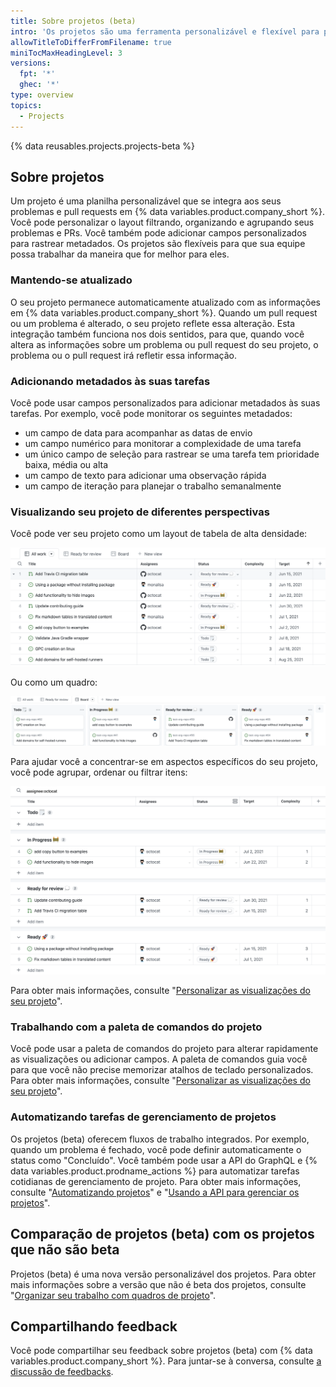 ```yaml
---
title: Sobre projetos (beta)
intro: 'Os projetos são uma ferramenta personalizável e flexível para planejamento e acompanhamento de trabalhos em {% data variables.product.company_short %}.'
allowTitleToDifferFromFilename: true
miniTocMaxHeadingLevel: 3
versions:
  fpt: '*'
  ghec: '*'
type: overview
topics:
  - Projects
---
```


{% data reusables.projects.projects-beta %}

## Sobre projetos

Um projeto é uma planilha personalizável que se integra aos seus problemas e pull requests em {% data variables.product.company_short %}. Você pode personalizar o layout filtrando, organizando e agrupando seus problemas e PRs. Você também pode adicionar campos personalizados para rastrear metadados. Os projetos são flexíveis para que sua equipe possa trabalhar da maneira que for melhor para eles.

### Mantendo-se atualizado

O seu projeto permanece automaticamente atualizado com as informações em {% data variables.product.company_short %}. Quando um pull request ou um problema é alterado, o seu projeto reflete essa alteração. Esta integração também funciona nos dois sentidos, para que, quando você altera as informações sobre um problema ou pull request do seu projeto, o problema ou o pull request irá refletir essa informação.

### Adicionando metadados às suas tarefas

Você pode usar campos personalizados para adicionar metadados às suas tarefas. Por exemplo, você pode monitorar os seguintes metadados:

- um campo de data para acompanhar as datas de envio
- um campo numérico para monitorar a complexidade de uma tarefa
- um único campo de seleção para rastrear se uma tarefa tem prioridade baixa, média ou alta
- um campo de texto para adicionar uma observação rápida
- um campo de iteração para planejar o trabalho semanalmente

### Visualizando seu projeto de diferentes perspectivas

Você pode ver seu projeto como um layout de tabela de alta densidade:

![Tabela de projeto](/assets/images/help/issues/projects_table.png)

Ou como um quadro:

![Quadro de projeto](/assets/images/help/issues/projects_board.png)

Para ajudar você a concentrar-se em aspectos específicos do seu projeto, você pode agrupar, ordenar ou filtrar itens:

![Visualização do projeto](/assets/images/help/issues/project_view.png)

Para obter mais informações, consulte "[Personalizar as visualizações do seu projeto](/issues/trying-out-the-new-projects-experience/customizing-your-project-views)".

### Trabalhando com a paleta de comandos do projeto

Você pode usar a paleta de comandos do projeto para alterar rapidamente as visualizações ou adicionar campos. A paleta de comandos guia você para que você não precise memorizar atalhos de teclado personalizados. Para obter mais informações, consulte "[Personalizar as visualizações do seu projeto](/issues/trying-out-the-new-projects-experience/customizing-your-project-views)".

### Automatizando tarefas de gerenciamento de projetos

Os projetos (beta) oferecem fluxos de trabalho integrados. Por exemplo, quando um problema é fechado, você pode definir automaticamente o status como "Concluído". Você também pode usar a API do GraphQL e {% data variables.product.prodname_actions %} para automatizar tarefas cotidianas de gerenciamento de projeto. Para obter mais informações, consulte "[Automatizando projetos](/issues/trying-out-the-new-projects-experience/automating-projects)" e "[Usando a API para gerenciar os projetos](/issues/trying-out-the-new-projects-experience/using-the-api-to-manage-projects)".

## Comparação de projetos (beta) com os projetos que não são beta

Projetos (beta) é uma nova versão personalizável dos projetos. Para obter mais informações sobre a versão que não é beta dos projetos, consulte "[Organizar seu trabalho com quadros de projeto](/issues/organizing-your-work-with-project-boards)".

## Compartilhando feedback

Você pode compartilhar seu feedback sobre projetos (beta) com {% data variables.product.company_short %}. Para juntar-se à conversa, consulte [a discussão de feedbacks](https://github.com/github/feedback/discussions/categories/issues-feedback).

